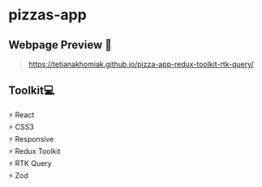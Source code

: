 # pizzas-app

## Webpage Preview 🔎
> https://tetianakhomiak.github.io/pizza-app-redux-toolkit-rtk-query/

 ## Toolkit💻                                                                                                                                                        
 ⚡️ React                                                                                                                                                                                                                                                                                                                                
 ⚡️ CSS3                   
 ⚡️ Responsive                                                                                                                                                          
 ⚡️ Redux Toolkit                                                                                                                                                        
 ⚡️ RTK Query                                                                                                                                                        
 ⚡️ Zod
